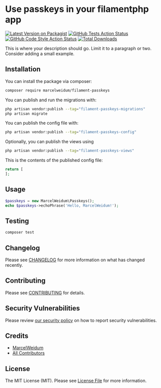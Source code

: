 # Use passkeys in your filamentphp app

[![Latest Version on Packagist](https://img.shields.io/packagist/v/marcelweidum/filament-passkeys.svg?style=flat-square)](https://packagist.org/packages/marcelweidum/filament-passkeys)
[![GitHub Tests Action Status](https://img.shields.io/github/actions/workflow/status/marcelweidum/filament-passkeys/run-tests.yml?branch=main&label=tests&style=flat-square)](https://github.com/marcelweidum/filament-passkeys/actions?query=workflow%3Arun-tests+branch%3Amain)
[![GitHub Code Style Action Status](https://img.shields.io/github/actions/workflow/status/marcelweidum/filament-passkeys/fix-php-code-style-issues.yml?branch=main&label=code%20style&style=flat-square)](https://github.com/marcelweidum/filament-passkeys/actions?query=workflow%3A"Fix+PHP+code+styling"+branch%3Amain)
[![Total Downloads](https://img.shields.io/packagist/dt/marcelweidum/filament-passkeys.svg?style=flat-square)](https://packagist.org/packages/marcelweidum/filament-passkeys)



This is where your description should go. Limit it to a paragraph or two. Consider adding a small example.

## Installation

You can install the package via composer:

```bash
composer require marcelweidum/filament-passkeys
```

You can publish and run the migrations with:

```bash
php artisan vendor:publish --tag="filament-passkeys-migrations"
php artisan migrate
```

You can publish the config file with:

```bash
php artisan vendor:publish --tag="filament-passkeys-config"
```

Optionally, you can publish the views using

```bash
php artisan vendor:publish --tag="filament-passkeys-views"
```

This is the contents of the published config file:

```php
return [
];
```

## Usage

```php
$passkeys = new MarcelWeidum\Passkeys();
echo $passkeys->echoPhrase('Hello, MarcelWeidum!');
```

## Testing

```bash
composer test
```

## Changelog

Please see [CHANGELOG](CHANGELOG.md) for more information on what has changed recently.

## Contributing

Please see [CONTRIBUTING](.github/CONTRIBUTING.md) for details.

## Security Vulnerabilities

Please review [our security policy](../../security/policy) on how to report security vulnerabilities.

## Credits

- [MarcelWeidum](https://github.com/MarcelWeidum)
- [All Contributors](../../contributors)

## License

The MIT License (MIT). Please see [License File](LICENSE.md) for more information.
